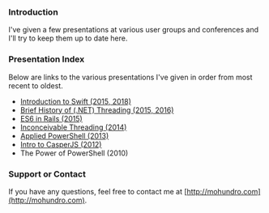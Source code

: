 ### Introduction

I've given a few presentations at various user groups and conferences and I'll try to keep them up to date here.

### Presentation Index

Below are links to the various presentations I've given in order from most recent to oldest.

* [Introduction to Swift (2015, 2018)](introduction-to-swift)
* [Brief History of (.NET) Threading (2015, 2016)](brief-history-of-threading)
* [ES6 in Rails (2015)](es6-in-rails)
* [Inconceivable Threading (2014)](inconceivable-threading)
* [Applied PowerShell (2013)](applied-powershell)
* [Intro to CasperJS (2012)](intro-to-casperjs/CasperJs.pdf)
* The Power of PowerShell (2010)</li>

### Support or Contact

If you have any questions, feel free to contact me at [http://mohundro.com](http://mohundro.com).
